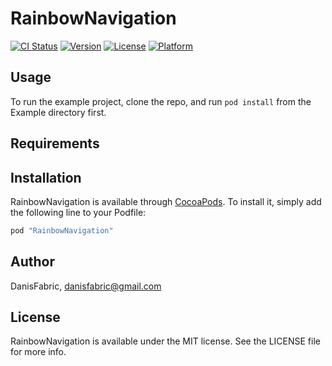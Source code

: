 # RainbowNavigation

[![CI Status](http://img.shields.io/travis/DanisFabric/RainbowNavigation.svg?style=flat)](https://travis-ci.org/DanisFabric/RainbowNavigation)
[![Version](https://img.shields.io/cocoapods/v/RainbowNavigation.svg?style=flat)](http://cocoapods.org/pods/RainbowNavigation)
[![License](https://img.shields.io/cocoapods/l/RainbowNavigation.svg?style=flat)](http://cocoapods.org/pods/RainbowNavigation)
[![Platform](https://img.shields.io/cocoapods/p/RainbowNavigation.svg?style=flat)](http://cocoapods.org/pods/RainbowNavigation)

## Usage

To run the example project, clone the repo, and run `pod install` from the Example directory first.

## Requirements

## Installation

RainbowNavigation is available through [CocoaPods](http://cocoapods.org). To install
it, simply add the following line to your Podfile:

```ruby
pod "RainbowNavigation"
```

## Author

DanisFabric, danisfabric@gmail.com

## License

RainbowNavigation is available under the MIT license. See the LICENSE file for more info.
